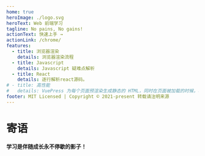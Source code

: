 ```yaml
---
home: true
heroImage: ./logo.svg
heroText: Web 前端学习
tagline: No pains, No gains!
actionText: 快速上手 →
actionLink: /chrome/
features:
  - title: 浏览器渲染
    details: 浏览器渲染流程
  - title: Javascript
    details: Javascript 疑难点解析
  - title: React
    details: 逐行解析react源码。
# - title: 高性能
#   details: VuePress 为每个页面预渲染生成静态的 HTML，同时在页面被加载的时候，将作为 SPA 运行。
footer: MIT Licensed | Copyright © 2021-present 转载请注明来源
---
```


# 寄语

**学习是伴随成长永不停歇的影子！**
